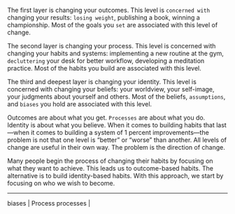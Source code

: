 The first layer is changing your outcomes. This level is
`concerned with` changing your results: `losing weight`, publishing a
book, winning a championship. Most of the goals you `set` are
associated with this level of change.

The second layer is changing your process. This level is
concerned with changing your habits and systems: implementing a
new routine at the gym, `decluttering` your desk for better workflow,
developing a meditation practice. Most of the habits you build are
associated with this level.

The third and deepest layer is changing your identity. This
level is concerned with changing your beliefs: your worldview, your
self-image, your judgments about yourself and others. Most of the
beliefs, `assumptions`, and `biases` you hold are associated with this
level.

Outcomes are about what you get. `Processes` are about what you do.
Identity is about what you believe. When it comes to building habits
that last—when it comes to building a system of 1 percent
improvements—the problem is not that one level is “better” or “worse”
than another. All levels of change are useful in their own way. The
problem is the direction of change.

Many people begin the process of changing their habits by focusing
on what they want to achieve. This leads us to outcome-based habits.
The alternative is to build identity-based habits. With this approach,
we start by focusing on who we wish to become.

---
biases |
Process processes |